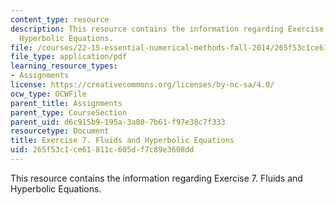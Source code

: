 ```yaml
---
content_type: resource
description: This resource contains the information regarding Exercise 7. Fluids and
  Hyperbolic Equations.
file: /courses/22-15-essential-numerical-methods-fall-2014/265f53c1ce61811c605df7c89e3608dd_MIT22_15F14_ex07.pdf
file_type: application/pdf
learning_resource_types:
- Assignments
license: https://creativecommons.org/licenses/by-nc-sa/4.0/
ocw_type: OCWFile
parent_title: Assignments
parent_type: CourseSection
parent_uid: d6c915b9-195a-3a80-7b61-f97e38c7f333
resourcetype: Document
title: Exercise 7. Fluids and Hyperbolic Equations
uid: 265f53c1-ce61-811c-605d-f7c89e3608dd
---
```

This resource contains the information regarding Exercise 7. Fluids and Hyperbolic Equations.